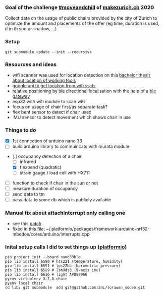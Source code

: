 ### Goal of the challenge [#moveandchill](https://makezurich.ch/start/2/) of [makezurich.ch](https://makezurich.ch) 2020
Collect data on the usage of public chairs provided by the city of Zurich to optimize the amount and placements of the offer (eg time, duration is used, if in th sun or shadow, ...)

### Setup
```
git submodule update --init --recursive
```

### Resources and ideas
- wifi scanner was used for location detection on this [bachelor thesis about location of working tools](https://www.fhnw.ch/plattformen/bachelor20/IMVS29/index.html)
- [google api to get location from wifi ssids](https://developers.google.com/maps/documentation/geolocation/overview#wifi_access_point_object)
- relative positioning by ble directional localisation with the help of a [ble gateway](https://thingoo.en.alibaba.com/product/62091463696-233065917/ble_5_1_asset_tracking_bluetooth_gateway_for_AOA_AOE_directional_location.html)
- esp32 with wifi module to scan wifi
- focus on usage of chair first/as separate task?
- flex bent sensor to detect if chair used
- IMU sensor to detect movement which shows chair in use


### Things to do
- [X] 1st connection of arduino nano 33
- [ ] build arduino library to commuincate with murata module
- [.] occupancy detection of a chair
  - [ ] infrared
  - [X] flexbend (quadratic)
  - [ ] strain gauge / load cell with HX711
- [ ] function to check if chair in the sun or not
- [ ] measure duration of occupancy
- [ ] send data to ttn
- [ ] pass data to some db which is publicly available

### Manual fix about attachInterrupt only calling one
- see this [patch](https://github.com/arduino/ArduinoCore-nRF528x-mbedos/pull/69/commits/af5d3d43ae435e392a985e1b7b18491b74b33a5b)
- fixed in this file: ~/.platformio/packages/framework-arduino-nrf52-mbedos/cores/arduino/Interrupts.cpp

### Inital setup calls I did to set things up ([platformio](https://docs.platformio.org/en/latest/core/quickstart.html))
```
pio project init --board nano33ble
pio lib install 6590 # hts221 (temperature, humidity) 
pio lib install 6591 # lps22hb (barometric pressure)
pio lib install 6589 # lsm9ds3 (9-axis imu)
pio lib install 6616 # light APDS9960
pyenv virtualenv 3.7.8 chair
pyenv local chair
cd lib; git submodule  add git@github.com:2ni/lorawan_modem.git
```
